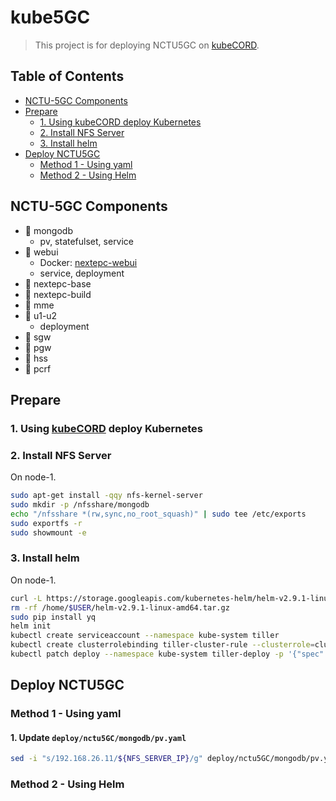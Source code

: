 # kube5GC

> This project is for deploying NCTU5GC on [kubeCORD](https://github.com/sufuf3/kubecord-installer).

## Table of Contents

- [NCTU-5GC Components](#nctu5gc-components)
- [Prepare](#prepare)
    - [1. Using kubeCORD deploy Kubernetes](#1-using-kubecord-deploy-kubernetes)
    - [2. Install NFS Server](#2-install-nfs-server)
    - [3. Install helm](#3-install-helm)
- [Deploy NCTU5GC](#deploy-nctu5gc)
    - [Method 1 - Using yaml](#method-1---using-yaml)
    - [Method 2 - Using Helm](#method-2---using-helm)

## NCTU-5GC Components

- 🚧 mongodb
    - pv, statefulset, service
- 🚧 webui
    - Docker: [nextepc-webui](https://cloud.docker.com/repository/docker/sufuf3/nextepc-webui)
    - service, deployment
- 🔨 nextepc-base
- 🔨 nextepc-build
- 🔨 mme
- 🚧 u1-u2
    - deployment
- 🔨 sgw
- 🔨 pgw
- 🔨 hss
- 🔨 pcrf

## Prepare

### 1. Using [kubeCORD](https://github.com/sufuf3/kubecord-installer) deploy Kubernetes

### 2. Install NFS Server

On node-1.

```sh
sudo apt-get install -qqy nfs-kernel-server
sudo mkdir -p /nfsshare/mongodb
echo "/nfsshare *(rw,sync,no_root_squash)" | sudo tee /etc/exports
sudo exportfs -r
sudo showmount -e
```

### 3. Install helm

On node-1.

```sh
curl -L https://storage.googleapis.com/kubernetes-helm/helm-v2.9.1-linux-amd64.tar.gz > helm-v2.9.1-linux-amd64.tar.gz && tar -zxvf helm-v2.9.1-linux-amd64.tar.gz && chmod +x linux-amd64/helm && sudo mv linux-amd64/helm /usr/local/bin/helm
rm -rf /home/$USER/helm-v2.9.1-linux-amd64.tar.gz
sudo pip install yq
helm init
kubectl create serviceaccount --namespace kube-system tiller
kubectl create clusterrolebinding tiller-cluster-rule --clusterrole=cluster-admin --serviceaccount=kube-system:tiller
kubectl patch deploy --namespace kube-system tiller-deploy -p '{"spec":{"template":{"spec":{"serviceAccount":"tiller"}}}}'
```

## Deploy NCTU5GC

### Method 1 - Using yaml

#### 1. Update `deploy/nctu5GC/mongodb/pv.yaml`

```sh
sed -i "s/192.168.26.11/${NFS_SERVER_IP}/g" deploy/nctu5GC/mongodb/pv.yaml
```

### Method 2 - Using Helm
